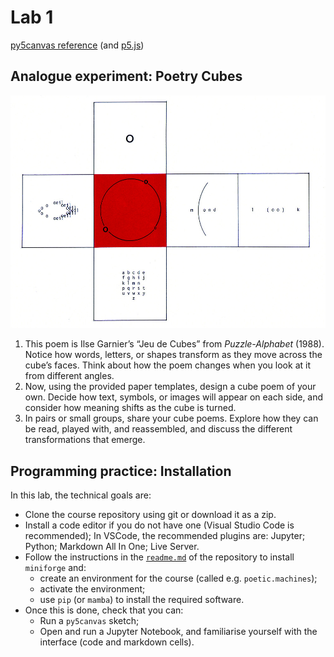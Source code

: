 # Lab 1

[py5canvas reference](https://github.com/colormotor/py5canvas/tree/main/docs) (and [p5.js](https://p5js.org/reference/))


## Analogue experiment: Poetry Cubes

![Ilse Garnier, 'Jeu de Cubes'](data/garnier-cube.jpg)

1. This poem is Ilse Garnier’s “Jeu de Cubes” from *Puzzle-Alphabet* (1988). Notice how words, letters, or shapes transform as they move across the cube’s faces. Think about how the poem changes when you look at it from different angles.
2. Now, using the provided paper templates, design a cube poem of your own. Decide how text, symbols, or images will appear on each side, and consider how meaning shifts as the cube is turned.
3. In pairs or small groups, share your cube poems. Explore how they can be read, played with, and reassembled, and discuss the different transformations that emerge.

## Programming practice: Installation

In this lab, the technical goals are:
- Clone the course repository using git or download it as a zip.
- Install a code editor if you do not have one (Visual Studio Code is recommended); In VSCode, the recommended plugins are: Jupyter; Python; Markdown All In One; Live Server.
- Follow the instructions in the [`readme.md`](../../readme.md#installation) of the repository to install `miniforge` and:
  - create an environment for the course (called e.g. `poetic.machines`);
  - activate the environment;
  - use `pip` (or `mamba`) to install the required software.
- Once this is done, check that you can:
  - Run a `py5canvas` sketch;
  - Open and run a Jupyter Notebook, and familiarise yourself with the interface (code and markdown cells).

